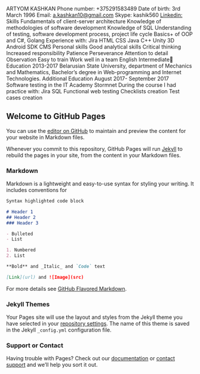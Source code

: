 ARTYOM KASHKAN
Phone number: +375291583489
Date of birth: 3rd March 1996
Email: a.kashkan10@gmail.com
Skype: kashik560
[Linkedin:](https://www.linkedin.com/in/artyom-kashkan-591489150/)
Skills
Fundamentals of client-server architecture
Knowledge of methodologies of software development
Knowledge of SQL
Understanding of testing, software development process, project life cycle
Basics+ of OOP and C#, Golang
Experience with: 
Jira
HTML
CSS
Java
C++
Unity 3D
Android SDK
CMS
Personal skills
Good analytical skills 
Critical thinking
Increased responsibility
Patience
Perseverance
Attention to detail
Observation
Easy to train
Work well in a team
English
Intermediate
Education
2013-2017
Belarusian State University, department of Mechanics and Mathematics, Bachelor’s degree in Web-programming and Internet Technologies.
Additional Education
August 2017-
September 2017    
Software testing in the IT Academy Stormnet
During the course I had practice with:
Jira
SQL
Functional web testing
Checklists creation
Test cases creation

## Welcome to GitHub Pages

You can use the [editor on GitHub](https://github.com/kashkan10/kashkan10.github.io/edit/master/index.md) to maintain and preview the content for your website in Markdown files.

Whenever you commit to this repository, GitHub Pages will run [Jekyll](https://jekyllrb.com/) to rebuild the pages in your site, from the content in your Markdown files.

### Markdown

Markdown is a lightweight and easy-to-use syntax for styling your writing. It includes conventions for

```markdown
Syntax highlighted code block

# Header 1
## Header 2
### Header 3

- Bulleted
- List

1. Numbered
2. List

**Bold** and _Italic_ and `Code` text

[Link](url) and ![Image](src)
```

For more details see [GitHub Flavored Markdown](https://guides.github.com/features/mastering-markdown/).

### Jekyll Themes

Your Pages site will use the layout and styles from the Jekyll theme you have selected in your [repository settings](https://github.com/kashkan10/kashkan10.github.io/settings). The name of this theme is saved in the Jekyll `_config.yml` configuration file.

### Support or Contact

Having trouble with Pages? Check out our [documentation](https://help.github.com/categories/github-pages-basics/) or [contact support](https://github.com/contact) and we’ll help you sort it out.
